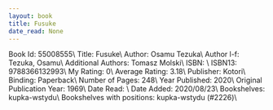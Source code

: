 ```yaml
---
layout: book
title: Fusuke
date_read: None
---
```


Book Id: 55008555\ 
Title: Fusuke\ 
Author: Osamu Tezuka\ 
Author l-f: Tezuka, Osamu\ 
Additional Authors: Tomasz Molski\ 
ISBN: \ 
ISBN13: 9788366132993\ 
My Rating: 0\ 
Average Rating: 3.18\ 
Publisher: Kotori\ 
Binding: Paperback\ 
Number of Pages: 248\ 
Year Published: 2020\ 
Original Publication Year: 1969\ 
Date Read: \ 
Date Added: 2020/08/23\ 
Bookshelves: kupka-wstydu\ 
Bookshelves with positions: kupka-wstydu (#2226)\ 

